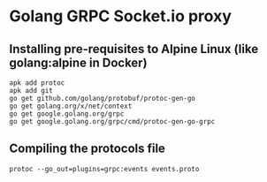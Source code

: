 # Golang GRPC Socket.io proxy

## Installing pre-requisites to Alpine Linux (like golang:alpine in Docker)
```shell
apk add protoc
apk add git
go get github.com/golang/protobuf/protoc-gen-go
go get golang.org/x/net/context
go get google.golang.org/grpc
go get google.golang.org/grpc/cmd/protoc-gen-go-grpc
```

## Compiling the protocols file
```shell
protoc --go_out=plugins=grpc:events events.proto
```
